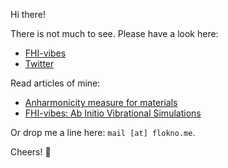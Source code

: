 Hi there!

There is not much to see. Please have a look here:

- [FHI-vibes](vibes-developers.gitlab.io/vibes/)
- [Twitter](https://twitter.com/flokno_phys)

Read articles of mine:

- [Anharmonicity measure for materials](https://arxiv.org/abs/2006.14672)
- [FHI-vibes: Ab Initio Vibrational Simulations](https://joss.theoj.org/papers/10.21105/joss.02671)

Or drop me a line here: `mail [at] flokno.me`. 

Cheers! 🚀
